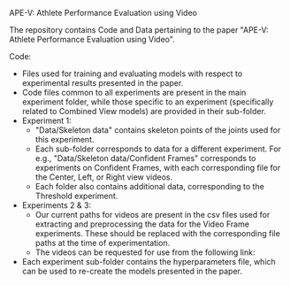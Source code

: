 APE-V: Athlete Performance Evaluation using Video

The repository contains Code and Data pertaining to the paper "APE-V: Athlete Performance Evaluation using Video". 

Code:
- Files used for training and evaluating models with respect to experimental results presented in the paper.
- Code files common to all experiments are present in the main experiment folder, while those specific to an experiment (specifically related to Combined View models) are provided in their sub-folder.
- Experiment 1:
  - "Data/Skeleton data" contains skeleton points of the joints used for this experiment.
  - Each sub-folder corresponds to data for a different experiment. For e.g., "Data/Skeleton data/Confident Frames" corresponds to experiments on Confident Frames, with each corresponding file for the Center, Left, or Right view videos.
  - Each folder also contains additional data, corresponding to the Threshold experiment.
- Experiments 2 & 3:
  - Our current paths for videos are present in the csv files used for extracting and preprocessing the data for the Video Frame experiments. These should be replaced with the corresponding file paths at the time of experimentation.
  - The videos can be requested for use from the following link: <link>
- Each experiment sub-folder contains the hyperparameters file, which can be used to re-create the models presented in the paper. 
